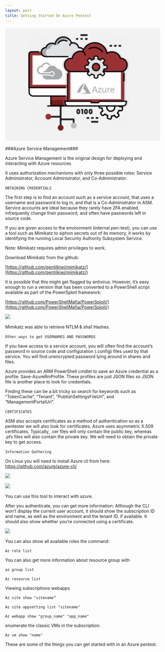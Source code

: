 ```yaml
---
layout: post
title: Getting Started On Azure Pentest
---
```

![](/images/2021-02-13-AzurePentest/0.png)

###Azure Service Management###

Azure Service Management is the original design for deploying and interacting with Azure resources

It uses authorization mechanisms with only three possible roles: Service Administrator, Account Administrator, and Co-Administrator.


```OBTAINING CREDENTIALS```

The first step is to find an account such as a service account, that uses a username and password to log in, and that is a Co-Administrator in ASM. Service accounts are ideal because they rarely have 2FA enabled, infrequently change their password, and often have passwords left in source code.


If you are given access to the environment (internal pen-test), you can use a tool such as 
 Mimikatz to siphon secrets out of its memory, it works by identifying the running Local Security Authority Subsystem Service.

Note: Mimikatz requires admin privileges to work.

Download Mimikatz  from the github:

[https://github.com/gentilkiwi/mimikatz/](https://github.com/gentilkiwi/mimikatz/) 


It is possible that this might get flagged by antivirus. However, it’s easy enough to run a version that has been converted to a PowerShell script available as part of the PowerSploit framework:

[https://github.com/PowerShellMafia/PowerSploit/](https://github.com/PowerShellMafia/PowerSploit/)


![](/images/2021-02-13-AzurePentest/1.png)

Mimikatz was able to retrieve NTLM & sha1 Hashes.

```Other ways to get USERNAMES AND PASSWORDS```

If you have access to a service account, you will often find the account’s password in source code and configuration (.config) files used by that service. You will find unencrypted password lying around in shares and files.

Azure provides an ARM PowerShell cmdlet to save an Azure credential as a profile: Save-AzureRmProfile. These profiles are just JSON files so JSON file is another place to look for credentials.

Finding these can be a bit tricky so search for keywords such as “TokenCache”, “Tenant”, “PublishSettingsFileUrl”, and “ManagementPortalUrl”.


```CERTIFICATES```

ASM also accepts certificates as a method of authentication so as a pentester we will also look for certificates. Azure uses asymmetric X.509 certificates. Typically, .cer files will only contain the public key, whereas .pfx files will also contain the private key. We will need to obtain the private key to get access.





```Information Gathering```


On Linux you will need to install Azure cli from here: https://github.com/azure/azure-cli/ 




![](/images/2021-02-13-AzurePentest/2.png)

![](/images/2021-02-13-AzurePentest/3.png)


You can use this tool to interact with azure.


 After you authenticate, you can get more information:
 Although the CLI won’t display the current user account, it should show the subscription ID and name, as well as the environment and the tenant ID, if available. It should also show whether you’re connected using a certificate.


![](/images/2021-02-13-AzurePentest/4.png)

You can also show all available roles the command:

```
Az role list
```

You can also get more information about resource group with

```
az group list
```
```
Az resource list
```

Viewing subscriptions webapps

```
Az site show "sitename”
```

```
Az site appsetting list "sitename"
```

```
Az webapp show "group_name" "app_name"
```


enumerate the classic VMs in the subscription:

```
Az vm show "name"
```


These are some of the things you can get started with in an Azure pentest.

